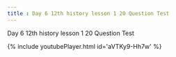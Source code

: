 ```yaml
---
title : Day 6 12th history lesson 1 20 Question Test
---
```


Day 6 12th history lesson 1 20 Question Test



{% include youtubePlayer.html id='aVTKy9-Hh7w' %}

